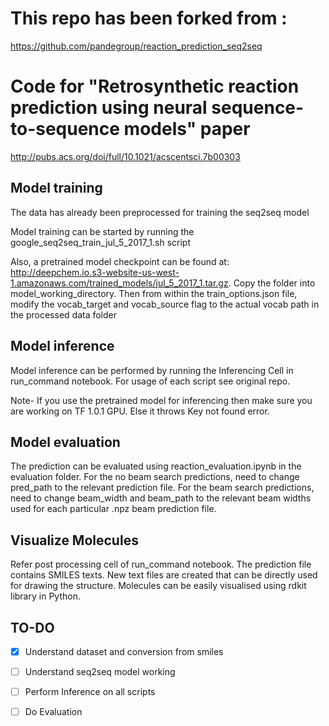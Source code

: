 # This repo has been forked from :
https://github.com/pandegroup/reaction_prediction_seq2seq

# Code for "Retrosynthetic reaction prediction using neural sequence-to-sequence models" paper
http://pubs.acs.org/doi/full/10.1021/acscentsci.7b00303

## Model training
The data has already been preprocessed for training the seq2seq model

Model training can be started by running the google_seq2seq_train_jul_5_2017_1.sh script

Also, a pretrained model checkpoint can be found at: http://deepchem.io.s3-website-us-west-1.amazonaws.com/trained_models/jul_5_2017_1.tar.gz. Copy the folder into model_working_directory. Then from within the train_options.json file, modify the vocab_target and vocab_source flag to the actual vocab path in the processed data folder

## Model inference

Model inference can be performed by running the Inferencing Cell in run_command notebook.
For usage of each script see original repo.

Note- If you use the pretrained model for inferencing then make sure you are working on TF 1.0.1 GPU. Else it throws Key not found error.

## Model evaluation
The prediction can be evaluated using reaction_evaluation.ipynb in the evaluation folder. For the no beam search predictions, need to change pred_path to the relevant prediction file. For the beam search predictions, need to change beam_width and beam_path to the relevant beam widths used for each particular .npz beam prediction file. 

## Visualize Molecules

Refer post processing cell of run_command notebook.
The prediction file contains SMILES texts. New text files are created that can be directly used for drawing the structure. Molecules can be easily visualised using rdkit library in Python.

## TO-DO
- [x] Understand dataset and conversion from smiles
- [ ] Understand seq2seq model working
- [ ] Perform Inference on all scripts
- [ ] Do Evaluation

